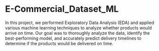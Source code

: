 # E-Commercial_Dataset_ML
In this project, we performed Exploratory Data Analysis (EDA) and applied various machine learning techniques to analyze whether products would arrive on time. Our goal was to thoroughly analyze the data, identify the best-performing model, and accurately predict delivery timelines to determine if the products would be delivered on time.
